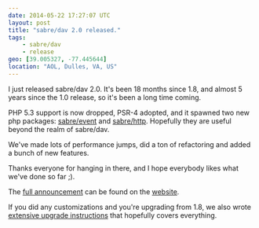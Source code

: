 ```yaml
---
date: 2014-05-22 17:27:07 UTC
layout: post
title: "sabre/dav 2.0 released."
tags:
    - sabre/dav
    - release
geo: [39.005327, -77.445644]
location: "AOL, Dulles, VA, US"
---
```


I just released sabre/dav 2.0. It's been 18 months since 1.8, and almost 5
years since the 1.0 release, so it's been a long time coming.

PHP 5.3 support is now dropped, PSR-4 adopted, and it spawned two new php
packages: [sabre/event][1] and [sabre/http][2]. Hopefully they are useful
beyond the realm of sabre/dav.

We've made lots of performance jumps, did a ton of refactoring and added a
bunch of new features.

Thanks everyone for hanging in there, and I hope everybody likes what we've
done so far ;).

The [full announcement][3] can be found on the [website][3].

If you did any customizations and you're upgrading from 1.8, we also wrote
[extensive upgrade instructions][4] that hopefully covers everything.

[1]: https://github.com/fruux/sabre-event
[2]: https://github.com/fruux/sabre-http
[3]: http://sabre.io/blog/2014/sabredav-2-release/
[4]: http://sabre.io/dav/upgrade/1.8-to-2.0/
